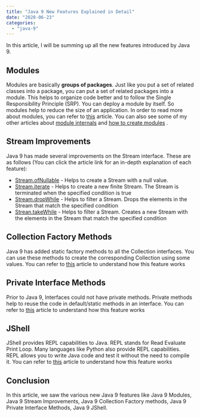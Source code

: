 ```yaml
---
title: "Java 9 New Features Explained in Detail"
date: "2020-06-23"
categories: 
  - "java-9"
---
```


In this article, I will be summing up all the new features introduced by Java 9.

## Modules

Modules are basically **groups of packages**. Just like you put a set of related classes into a package, you can put a set of related packages into a module. This helps to organize code better and to follow the Single Responsibility Principle (SRP). You can deploy a module by itself. So modules help to reduce the size of an application. In order to read more about modules, you can refer to [this](java-9-modules-introduction.md) article. You can also see some of my other articles about [module internals](java-9-module-internals.md) and [how to create modules](creating-a-java-9-module.md) .

## Stream Improvements

Java 9 has made several improvements on the Stream interface. These are as follows (You can click the article link for an in-depth explanation of each feature):

- [Stream.ofNullable](java-9-ofnullable-stream-improvement.md) - Helps to create a Stream with a null value.
- [Stream.iterate](java-9-stream-api-iterate-method-example.md) - Helps to create a new finite Stream. The Stream is terminated when the specified condition is true
- [Stream.dropWhile](java-9-stream-dropwhile-method-with-examples.md) - Helps to filter a Stream. Drops the elements in the Stream that match the specified condition
- [Strean.takeWhile](java-9-stream-takewhile-with-examples.md) - Helps to filter a Stream. Creates a new Stream with the elements in the Stream that match the specified condition

## Collection Factory Methods

Java 9 has added static factory methods to all the Collection interfaces. You can use these methods to create the corresponding Collection using some values. You can refer to [this](collection-factory-methods-in-java-9-explained.md) article to understand how this feature works

## Private Interface Methods

Prior to Java 9, Interfaces could not have private methods. Private methods help to reuse the code in default/static methods in an interface. You can refer to [this](java-9-private-interface-methods.md) article to understand how this feature works

## JShell

JShell provides REPL capabilities to Java. REPL stands for Read Evaluate Print Loop. Many languages like Python also provide REPL capabilities. REPL allows you to write Java code and test it without the need to compile it. You can refer to [this](jshell-in-java-9.md) article to understand how this feature works

## Conclusion

In this article, we saw the various new Java 9 features like Java 9 Modules, Java 9 Stream Improvements, Java 9 Collection Factory methods, Java 9 Private Interface Methods, Java 9 JShell.
